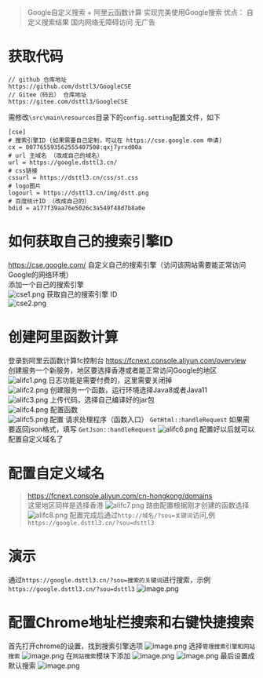 > Google自定义搜索 + 阿里云函数计算 实现完美使用Google搜索
> 优点：
> 自定义搜索结果
> 国内网络无障碍访问
> 无广告

# 获取代码
``` 
// github 仓库地址
https://github.com/dsttl3/GoogleCSE
// Gitee（码云） 仓库地址
https://gitee.com/dsttl3/GoogleCSE
```
需修改`\src\main\resources`目录下的`config.setting`配置文件，如下
``` 
[cse]
# 搜索引擎ID (如果需要自己定制，可以在 https://cse.google.com 申请)
cx = 007765593562555407508:qxj7yrxd00a 
# url 主域名 （改成自己的域名）
url = https://google.dsttl3.cn/
# css链接
cssurl = https://dsttl3.cn/css/st.css
# logo图片
logourl = https://dsttl3.cn/img/dstt.png
# 百度统计ID （改成自己的）
bdid = a177f39aa76e5026c3a549f48d7b8a0e
```
# 如何获取自己的搜索引擎ID
https://cse.google.com/   自定义自己的搜索引擎（访问该网站需要能正常访问Google的网络环境）  
添加一个自己的搜索引擎  
![cse1.png](https://harmonyos.oss-cn-beijing.aliyuncs.com/images/202205/440a87b202f2628951e5067fab0caec2cee23c.png)
获取自己的搜索引擎 ID  
![cse2.png](https://harmonyos.oss-cn-beijing.aliyuncs.com/images/202205/466f712221f25fa1c5a9524b0f292837dc80db.png)

# 创建阿里函数计算
登录到阿里云函数计算fc控制台 https://fcnext.console.aliyun.com/overview  
创建服务一个新服务，地区要选择香港或者能正常访问Google的地区   
![alifc1.png](https://harmonyos.oss-cn-beijing.aliyuncs.com/images/202205/f71b8092600f13e18854302d22522403463b40.png)
日志功能是需要付费的，这里需要关闭掉  
![alifc2.png](https://harmonyos.oss-cn-beijing.aliyuncs.com/images/202205/75caedf19a19939894134928f24b13bd314d02.png)
创建服务一个函数，运行环境选择Java8或者Java11  
![alifc3.png](https://harmonyos.oss-cn-beijing.aliyuncs.com/images/202205/d867408394a26a075cc919ac7d36bbc15c0eba.png)
上传代码，选择自己编译好的jar包  
![alifc4.png](https://harmonyos.oss-cn-beijing.aliyuncs.com/images/202205/22c93cd27e8ff74eb8926270664dc9955a874e.png)
配置函数  
![alifc5.png](https://harmonyos.oss-cn-beijing.aliyuncs.com/images/202205/16126c4726b3fe3eba3412403c04abb370515a.png)
配置 请求处理程序（函数入口） `GetHtml::handleRequest` 如果需要返回json格式，填写 `GetJson::handleRequest`
![alifc6.png](https://harmonyos.oss-cn-beijing.aliyuncs.com/images/202205/b713a4c19c670d2c0340440d53b7034158108f.png)
配置好以后就可以配置自定义域名了

# 配置自定义域名
> https://fcnext.console.aliyun.com/cn-hongkong/domains  
这里地区同样是选择香港
![alifc7.png](https://harmonyos.oss-cn-beijing.aliyuncs.com/images/202205/85d8a7b2631c8e4ec0e2221e6fcc59c77bc18f.png)
路由配置根据刚才创建的函数选择
![alifc8.png](https://harmonyos.oss-cn-beijing.aliyuncs.com/images/202205/9855abf47e03753f53127116edc0db07a4e4ec.png)
配置完成后通过`http://域名/?sou=关键词`访问,例`https://google.dsttl3.cn/?sou=dsttl3`

# 演示
通过`https://google.dsttl3.cn/?sou=搜索的关键词`进行搜索，示例`https://google.dsttl3.cn/?sou=dsttl3`
![image.png](https://harmonyos.oss-cn-beijing.aliyuncs.com/images/202205/3532bb79948a9be84c94360d8fbb105592f038.png)

# 配置Chrome地址栏搜索和右键快捷搜索
首先打开chrome的设置，找到搜索引擎选项
![image.png](https://harmonyos.oss-cn-beijing.aliyuncs.com/images/202205/84181f305f5302280820301821c73df90e872d.png)
选择`管理搜索引擎和网站搜索`
![image.png](https://harmonyos.oss-cn-beijing.aliyuncs.com/images/202205/c5d90d940b9f4e139e156846671e387d8172fb.png)
在`网站搜索`模块下添加
![image.png](https://harmonyos.oss-cn-beijing.aliyuncs.com/images/202205/b62337102c40cb41baa012e119ccde6836ea57.png)
![image.png](https://harmonyos.oss-cn-beijing.aliyuncs.com/images/202205/852f61e145d4b2e5e14920d85b0c6138078ac7.png)
最后设置成默认搜索
![image.png](https://harmonyos.oss-cn-beijing.aliyuncs.com/images/202205/3139a25991ed97f1d26394c80fdd64f52fd595.png)